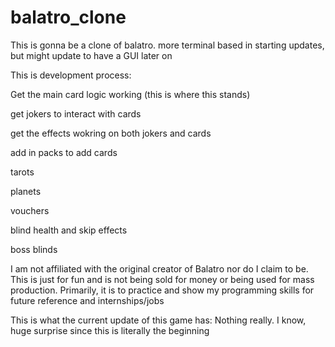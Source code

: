 # balatro_clone
This is gonna be a clone of balatro. more terminal based in starting updates, but might update to have a GUI later on

This is development process:

Get the main card logic working (this is where this stands)

get jokers to interact with cards

get the effects wokring on both jokers and cards

add in packs to add cards

tarots

planets

vouchers

blind health and skip effects

boss blinds

I am not affiliated with the original creator of Balatro nor do I
claim to be. This is just for fun and is not being sold for money
or being used for mass production. Primarily, it is to practice
and show my programming skills for future reference and internships/jobs

This is what the current update of this game has:
Nothing really. I know, huge surprise since this is literally the beginning